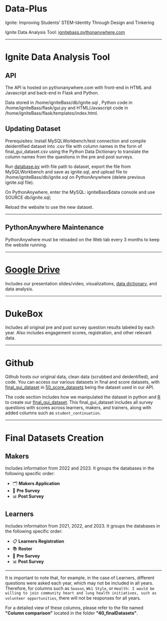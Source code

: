 # Data-Plus
Ignite: Improving Students’ STEM-Identity Through Design and Tinkering

Ignite Data Analysis Tool: [ignitebass.pythonanywhere.com](ignitebass.pythonanywhere.com)

---
# Ignite Data Analysis Tool
## API
The API is hosted on pythonanywhere.com with front-end in HTML and Javascript and back-end in Flask and Python.

Data stored in /home/igniteBass/db/ignite.sql , Python code in /home/igniteBass/flask/gui.py and HTML/Javascript code in /home/igniteBass/flask/templates/index.html.


## Updating Dataset
Prerequisites: Install MySQLWorkbench/test connection and compile deidentified dataset into .csv file with column names in the form of final_gui_dataset.csv using the Python Data Dictionary to translate the column names from the questions in the pre and post surveys.

Run [database.py](20_code/Database.py) with file path to dataset, export the file from MySQLWorkbench and save as ignite.sql, and upload file to /home/igniteBass/db/ignite.sql on PythonAnywhere (delete previous ignite.sql file).

On PythonAnywhere, enter the MySQL: igniteBass$data console and use SOURCE db/ignite.sql;

Reload the website to use the new dataset.

---

## PythonAnywhere Maintenance
PythonAnywhere must be reloaded on the Web tab every 3 months to keep the website running.

---

# [Google Drive](https://drive.google.com/drive/folders/1F3DCDQX1S3iPR6d0yEZgMlnvomp58TrL?usp=sharing)
Includes our presentation slides/video, visualizations, [data dictionary](https://docs.google.com/document/d/158cejQUlYkBIoXeqTeL636u4IaVdXRYL1n8InnKAiqs/edit?usp=drive_link), and data analysis.

---

# DukeBox
Includes all original pre and post survey question results labeled by each year. Also includes engagement scores, registration, and other relevant data.

---

# Github
Github hosts our original data, clean data (scrubbed and deidentified), and code. You can access our various datasets in final and score datasets, with [final_gui_dataset](50_score_datasets/final_gui_dataset.csv) in [50_score_datasets](50_score_datasets) being the dataset used in our API.

The code section includes how we manipulated the dataset in python and [R](20_code/R-dataplus.qmd) to create our [final_gui_dataset](50_score_datasets/final_gui_dataset.csv). This final_gui_dataset includes all survey questions with scores across learners, makers, and trainers, along with added columns such as `student_continuation`.

---

# Final Datasets Creation

## Makers
Includes information from 2022 and 2023. It groups the databases in the following specific order:
- 🗂️ **Makers Application**
- 📝 **Pre Survey**
- 📊 **Post Survey**

## Learners
Includes information from 2021, 2022, and 2023. It groups the databases in the following specific order:
- 📋 **Learners Registration**
- 📚 **Roster**
- 📝 **Pre Survey**
- 📊 **Post Survey**

---

It is important to note that, for example, in the case of Learners, different questions were asked each year, which may not be included in all years. Therefore, for columns such as `Season`, `Wk1 Style`, or `Health: I would be willing to join community heart and lung health initiatives, such as volunteer opportunities`, there will not be responses for all years. 

For a detailed view of these columns, please refer to the file named **"Column comparison"** located in the folder **"40_finalDatasets"**.
